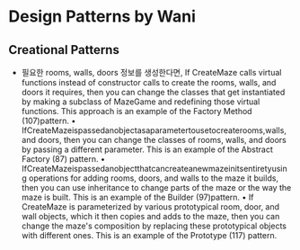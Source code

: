 # Design Patterns by Wani

## Creational Patterns

- 필요한 rooms, walls, doors 정보를 생성한다면, 
If CreateMaze calls virtual functions instead of constructor calls to create the rooms, walls, and doors it requires, then you can change the classes that get instantiated by making a subclass of MazeGame and redefining those virtual functions. This approach is an example of the Factory Method (107)pattern.
• IfCreateMazeispassedanobjectasaparametertousetocreaterooms,walls, and doors, then you can change the classes of rooms, walls, and doors by passing a different parameter. This is an example of the Abstract Factory (87) pattern.
• IfCreateMazeispassedanobjectthatcancreateanewmazeinitsentiretyusing operations for adding rooms, doors, and walls to the maze it builds, then you can use inheritance to change parts of the maze or the way the maze is built. This is an example of the Builder (97)pattern.
• If CreateMaze is parameterized by various prototypical room, door, and wall objects, which it then copies and adds to the maze, then you can change the maze's composition by replacing these prototypical objects with different ones. This is an example of the Prototype (117) pattern.